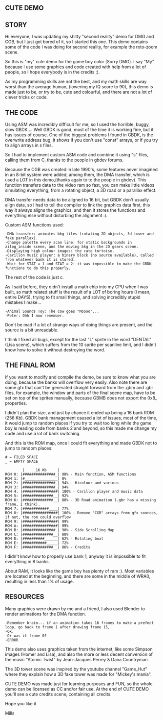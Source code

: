 CUTE DEMO
---------

STORY
-----

Hi everyone, I was updating my shitty "second reality" demo for DMG and CGB, but I just got bored of it, so I started 
this one. This demo contains some of the code I was doing for second reality, for example the roto-zoom scene.

So this is "my" cute demo for the game boy color (Sorry DMG). I say "My" because I use some graphics and code created 
with help from a lot of people, so I hope everybody is in the credits :).

As my programming skills are not the best, and my math skills are way worst than the average human, (lowering my IQ 
score to 90), this demo is made just to be, or try to be, cute and colourful, and there are not a lot of clever 
tricks or code. 


THE CODE
--------

Using ASM was incredibly difficult for me, so I used the horrible, buggy, slow GBDK.... Well GBDK is good, most of 
the time it is working fine, but it has issues of course. One of the biggest problems I found in GBDK, is the 
overwrite address bug, it shows if you don't use "const" arrays, or if you try to align arrays in s files. 

So I had to implement custom ASM code and combine it using "s" files, calling them from C, thanks to the people in 
gbdev forums.

Because the CGB was created in late 1990's, some features never imagined in an 8-bit system were added, among them, 
the DMA transfer, which is used a LOT in this demo,(thanks again to to the people in gbdev).
This function transfers data to the video ram so fast, you can make little videos simulating everything, from a rotating 
object, a 3D road or a parallax effect. 

DMA transfer needs data to be aligned to 16 bit, but GBDK don't usually align data, so I had to tell the compiler to 
link the graphics data first, this way it always aligns the graphics, and then it stores the functions and everything 
else without disturbing the alignment :).

Custom ASM functions used:

	-DMA transfer: animates bkg tiles (rotating 2D objects, 3d tower and fake parallax). 
	-Change palette every scan line: for static backgrounds in zilog_inside scene, and the moving bkg in the 2D gears scene.
	-Displaying high colour images: the cute tortoise.
	-Carillon music player: a binary block (no source available), called from whatever bank it is stored.
	-Wait for STAT = 1 and STAT = 2: it was impossible to make the GBDK functions to do this properly.
	
The rest of the code is just c.

As I said before, they didn't install a math chip into my CPU when I was built, so math related stuff is the result of 
a LOT of boring hours (I mean, entire DAYS), trying to fit small things, and solving incredibly stupid mistakes I make...

	-Animal Sounds Toy: The cow goes "Moooo"...  
	-Peter: Ohh I now remember. 

Don't be mad if a lot of strange ways of doing things are present, and the source is a bit unreadable. 

I think I fixed all bugs, except for the last "L" sprite in the word "DENTAL" (Lisa scene), which suffers from the 
10 sprite per scanline limit, and I didn't know how to solve it without destroying the word.  


THE FINAL ROM
-------------

If you want to modify and compile the demo, be sure to know what you are doing, because the banks will overflow very easily.
Also note there are some gfx that can't be generated straight forward from the .gbm and .gbr files, for example, the window
and parts of the final scene map, have to be set on top of the sprites manually, because GBMB does not export the 0x8_ properties.

I didn't plan the size, and just by chance it ended up being a 16 bank ROM (256 Kb).
GBDK bank management caused a lot of issues, most of the time, it would jump to random places if you try to wait too long 
while the game boy is reading code from banks 2 and beyond, so this made me change my code and use a lot of bank switching.

And this is the ROM map, once I could fit everything and made GBDK not to jump to random places:

	# = FILED SPACE
	_ = EMPTY SPACE

       		|     16 Kb	    |
	ROM 0: |###############_| 98% - Main function, ASM functions
	ROM 1: |#_______________| 0% 
	ROM 2: |###############_| 94% - Hicolour and various 
	ROM 3: |###############_| 94% 
	ROM 4: |################| 100% - Carillon player and music data
	ROM 5: |##############__| 92%  
	ROM 6: |##############__| 88% - 3D Road animation (.gbr has a missing frame, I think).
	ROM 7: |############____| 77% 
	ROM 8: |################| 100% - Remove "CGB" arrays from gfx sources, if not, the rom could overflow
	ROM 9: |################| 99% 
	ROM A: |################| 99% 
	ROM B: |###############_| 90% - Side Scrolling Map
	ROM C: |##############__| 88% 
	ROM D: |##########______| 62% - Rotating boat
	ROM E: |###########_____| 72%
	ROM F: |##############__| 86% - Credits  

I didn't know how to properly use bank 1, anyway it is impossible to fit everything in 8 banks.

About RAM, It looks like the game boy has plenty of ram :). Most variables are located at the beginning, and there are 
some in the middle of WRA0, resulting in less than 1% of usage. 



RESOURCES
---------
Many graphics were drawn by me and a friend, I also used Blender to render animations for the DMA function. 

	-Remember brain... if an animation takes 16 frames to make a prefect loop, go back to frame 1 after drawing frame 15, 
	-Ok. 
	-Or was it frame 0? 
	-ERROR

This demo also uses graphics taken from the internet, like some Simpson images (Homer and Lisa), and also the more or less decent 
conversion of the music "Atomic Twist" by Jean-Jacques Perrey & Dana Countryman.

The 3D tower scene was inspired by the youtube channel "Game_Hut" where they explain how a 3D fake tower was made for "Mickey's mania".

CUTE DEMO was made just for learning purposes and FUN, so the whole demo can be licensed as CC and/or fair use.
At the end of CUTE DEMO you'll see a cute credits scene, containing all credits.

Hope you like it

Mills
	
